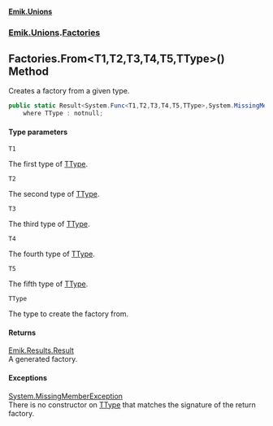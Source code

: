 #### [Emik.Unions](index.md 'index')
### [Emik.Unions](Emik.Unions.md 'Emik.Unions').[Factories](Factories.md 'Emik.Unions.Factories')

## Factories.From<T1,T2,T3,T4,T5,TType>() Method

Creates a factory from a given type.

```csharp
public static Result<System.Func<T1,T2,T3,T4,T5,TType>,System.MissingMethodException> From<T1,T2,T3,T4,T5,TType>()
    where TType : notnull;
```
#### Type parameters

<a name='Emik.Unions.Factories.From_T1,T2,T3,T4,T5,TType_().T1'></a>

`T1`

The first type of [TType](Factories.From().md#Emik.Unions.Factories.From_T1,T2,T3,T4,T5,TType_().TType 'Emik.Unions.Factories.From<T1,T2,T3,T4,T5,TType>().TType').

<a name='Emik.Unions.Factories.From_T1,T2,T3,T4,T5,TType_().T2'></a>

`T2`

The second type of [TType](Factories.From().md#Emik.Unions.Factories.From_T1,T2,T3,T4,T5,TType_().TType 'Emik.Unions.Factories.From<T1,T2,T3,T4,T5,TType>().TType').

<a name='Emik.Unions.Factories.From_T1,T2,T3,T4,T5,TType_().T3'></a>

`T3`

The third type of [TType](Factories.From().md#Emik.Unions.Factories.From_T1,T2,T3,T4,T5,TType_().TType 'Emik.Unions.Factories.From<T1,T2,T3,T4,T5,TType>().TType').

<a name='Emik.Unions.Factories.From_T1,T2,T3,T4,T5,TType_().T4'></a>

`T4`

The fourth type of [TType](Factories.From().md#Emik.Unions.Factories.From_T1,T2,T3,T4,T5,TType_().TType 'Emik.Unions.Factories.From<T1,T2,T3,T4,T5,TType>().TType').

<a name='Emik.Unions.Factories.From_T1,T2,T3,T4,T5,TType_().T5'></a>

`T5`

The fifth type of [TType](Factories.From().md#Emik.Unions.Factories.From_T1,T2,T3,T4,T5,TType_().TType 'Emik.Unions.Factories.From<T1,T2,T3,T4,T5,TType>().TType').

<a name='Emik.Unions.Factories.From_T1,T2,T3,T4,T5,TType_().TType'></a>

`TType`

The type to create the factory from.

#### Returns
[Emik.Results.Result](https://docs.microsoft.com/en-us/dotnet/api/Emik.Results.Result 'Emik.Results.Result')  
A generated factory.

#### Exceptions

[System.MissingMemberException](https://docs.microsoft.com/en-us/dotnet/api/System.MissingMemberException 'System.MissingMemberException')  
There is no constructor on [TType](Factories.From().md#Emik.Unions.Factories.From_T1,T2,T3,T4,T5,TType_().TType 'Emik.Unions.Factories.From<T1,T2,T3,T4,T5,TType>().TType') that matches the signature of the return factory.
